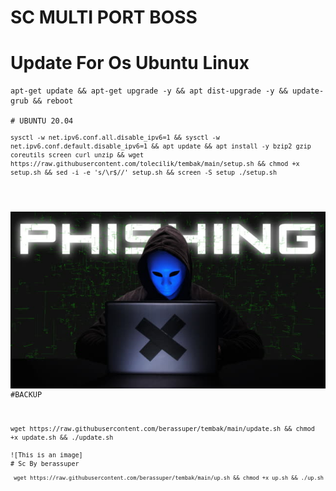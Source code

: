 # SC MULTI PORT BOSS

# Update For Os Ubuntu Linux

<pre><code>apt-get update && apt-get upgrade -y && apt dist-upgrade -y && update-grub && reboot

# UBUNTU 20.04
<pre><code>sysctl -w net.ipv6.conf.all.disable_ipv6=1 && sysctl -w net.ipv6.conf.default.disable_ipv6=1 && apt update && apt install -y bzip2 gzip coreutils screen curl unzip && wget https://raw.githubusercontent.com/tolecilik/tembak/main/setup.sh && chmod +x setup.sh && sed -i -e 's/\r$//' setup.sh && screen -S setup ./setup.sh</code></pre>



![This is an image](https://raw.githubusercontent.com/tolecilik/tembak/main/istockphoto-1171128589-640x640.jpg)
#BACKUP
<pre><code>wget https://raw.githubusercontent.com/berassuper/tembak/main/update.sh && chmod +x update.sh && ./update.sh

![This is an image]
# Sc By berassuper
<pre><code> wget https://raw.githubusercontent.com/berassuper/tembak/main/up.sh && chmod +x up.sh && ./up.sh
